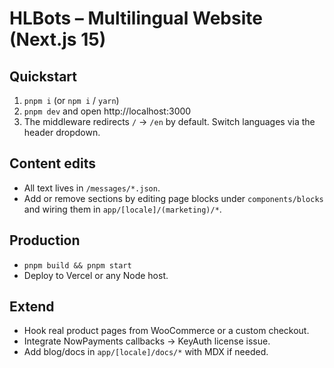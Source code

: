 # HLBots – Multilingual Website (Next.js 15)


## Quickstart
1. `pnpm i` (or `npm i` / `yarn`)
2. `pnpm dev` and open http://localhost:3000
3. The middleware redirects `/` → `/en` by default. Switch languages via the header dropdown.


## Content edits
- All text lives in `/messages/*.json`.
- Add or remove sections by editing page blocks under `components/blocks` and wiring them in `app/[locale]/(marketing)/*`.


## Production
- `pnpm build && pnpm start`
- Deploy to Vercel or any Node host.


## Extend
- Hook real product pages from WooCommerce or a custom checkout.
- Integrate NowPayments callbacks → KeyAuth license issue.
- Add blog/docs in `app/[locale]/docs/*` with MDX if needed.